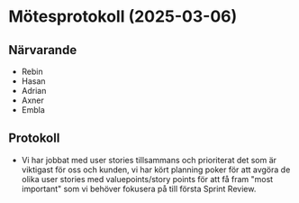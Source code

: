 # Mötesprotokoll (2025-03-06)

## Närvarande

- Rebin
- Hasan
- Adrian
- Axner
- Embla

## Protokoll

- Vi har jobbat med user stories tillsammans och prioriterat det som är viktigast för oss och kunden, vi har kört planning poker för att avgöra de olika user stories med valuepoints/story points för att få fram "most important" som vi behöver fokusera på till första Sprint Review.
